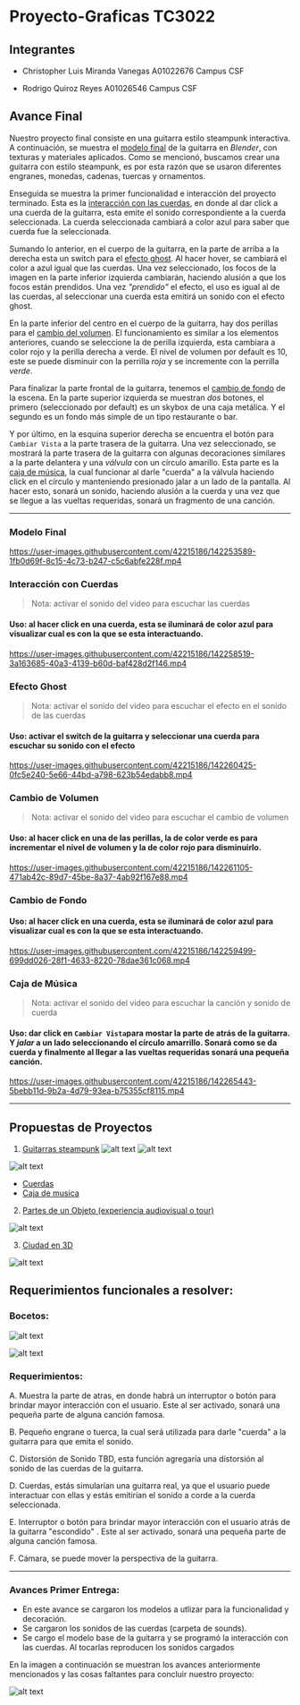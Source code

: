 # Proyecto-Graficas TC3022
## Integrantes

* Christopher Luis Miranda Vanegas A01022676 Campus CSF

* Rodrigo Quiroz Reyes A01026546 Campus CSF

## Avance Final
Nuestro proyecto final consiste en una guitarra estilo steampunk interactiva. A continuación, se muestra el [modelo final](#modelo-final) de la guitarra en *Blender*, con texturas y materiales aplicados. Como se mencionó, buscamos crear una guitarra con estilo steampunk, es por esta razón que se usaron diferentes engranes, monedas, cadenas, tuercas y ornamentos.

Enseguida se muestra la primer funcionalidad e interacción del proyecto terminado. Esta es la [interacción con las cuerdas](#interacción-con-cuerdas), en donde al dar click a una cuerda de la guitarra, esta emite el sonido correspondiente a la cuerda seleccionada. La cuerda seleccionada cambiará a color azul para saber que cuerda fue la seleccionada. 

Sumando lo anterior, en el cuerpo de la guitarra, en la parte de arriba a la derecha esta un switch para el [efecto ghost](#efecto-ghost). Al hacer hover, se cambiará el color a azul igual que las cuerdas. Una vez seleccionado, los focos de la imagen en la parte inferior izquierda cambiarán, haciendo alusión a que los focos están prendidos. Una vez *"prendido"* el efecto, el uso es igual al de las cuerdas, al seleccionar una cuerda esta emitirá un sonido con el efecto ghost. 

En la parte inferior del centro en el cuerpo de la guitarra, hay dos perillas para el [cambio del volumen](#cambio-de-volumen). El funcionamiento es similar a los elementos anteriores, cuando se seleccione la de perilla izquierda, esta cambiara a color rojo y la perilla derecha a verde. El nivel de volumen por default es 10, este se puede disminuir con la perrilla *roja* y se incremente con la perrilla *verde*. 


Para finalizar la parte frontal de la guitarra, tenemos el [cambio de fondo](#cambio-de-fondo) de la escena. En la parte superior izquierda se muestran *dos* botones, el primero (seleccionado por default) es un skybox de una caja metálica. Y el segundo es un fondo más simple de un tipo restaurante o bar. 

Y por último, en la esquina superior derecha se encuentra el botón para `Cambiar Vista` a la parte trasera de la guitarra. Una vez seleccionado, se mostrará la parte trasera de la guitarra con algunas decoraciones similares a la parte delantera y una *válvula* con un círculo amarillo. Esta parte es la [caja de música](#caja-de-música), la cual funcionar al darle "cuerda" a la válvula haciendo click en el círculo y manteniendo presionado jalar a un lado de la pantalla. Al hacer esto, sonará un sonido, haciendo alusión a la cuerda y una vez que se llegue a las vueltas requeridas, sonará un fragmento de una canción. 

---

### Modelo Final

https://user-images.githubusercontent.com/42215186/142253589-1fb0d69f-8c15-4c73-b247-c5c6abfe228f.mp4



### Interacción con Cuerdas
> Nota: activar el sonido del video para escuchar las cuerdas  
#### Uso: al hacer click en una cuerda, esta se iluminará de color azul para visualizar cual es con la que se esta interactuando. 

https://user-images.githubusercontent.com/42215186/142258519-3a163685-40a3-4139-b60d-baf428d2f146.mp4


### Efecto Ghost
> Nota: activar el sonido del video para escuchar el efecto en el sonido de las cuerdas
#### Uso: activar el switch de la guitarra y seleccionar una cuerda para escuchar su sonido con el efecto

https://user-images.githubusercontent.com/42215186/142260425-0fc5e240-5e66-44bd-a798-623b54edabb8.mp4


### Cambio de Volumen
> Nota: activar el sonido del video para escuchar el cambio de volumen
#### Uso: al hacer click en una de las perillas, la de color verde es para incrementar el nivel de volumen y la de color rojo para disminuirlo. 

https://user-images.githubusercontent.com/42215186/142261105-471ab42c-89d7-45be-8a37-4ab92f167e88.mp4


### Cambio de Fondo
#### Uso: al hacer click en una cuerda, esta se iluminará de color azul para visualizar cual es con la que se esta interactuando. 

https://user-images.githubusercontent.com/42215186/142259499-699dd026-28f1-4633-8220-78dae361c068.mp4


### Caja de Música 
> Nota: activar el sonido del video para escuchar la canción y sonido de cuerda
#### Uso: dar click en `Cambiar Vista`para mostar la parte de atrás de la guitarra. Y *jalar* a un lado seleccionando el círculo amarrillo. Sonará como se da cuerda y finalmente al llegar a las vueltas requeridas sonará una pequeña canción. 

https://user-images.githubusercontent.com/42215186/142265443-5bebb11d-9b2a-4d79-93ea-b75355cf8115.mp4

---

## Propuestas de Proyectos 
1. [Guitarras steampunk](https://i.pinimg.com/736x/b7/28/1f/b7281f9481e5bcf81d1b558bc6263652.jpg)
![alt text](https://i.pinimg.com/originals/d4/71/d8/d471d8038a28f27d093f4ff37bb40f0b.jpg)
![alt text](https://i.pinimg.com/736x/b7/28/1f/b7281f9481e5bcf81d1b558bc6263652.jpg "Guitar")

![alt text](https://images-ext-1.discordapp.net/external/Y6Xw2CEsNbUKgJM9zD-SubOhs5OVVt_jXH1F_P7Em5Q/https/damassets.autodesk.net/content/dam/autodesk/www/solutions/3d-cad-software/fy17-autocad-guitar-hero-image-1006x484.jpg?width=1144&height=550)

  - [Cuerdas](https://www.musicca.com/es/guitarra)
  - [Caja de musica](https://m.media-amazon.com/images/I/61f5iMhhWoL._AC_SX466_.jpg)

2. [Partes de un Objeto (experiencia audiovisual o tour)](https://farfromhere.emmitfenn.com)

![alt text](https://i.pinimg.com/736x/38/31/f6/3831f6738e0dbc04d341ec7ef94790a7.jpg)


3. [Ciudad en 3D](https://codepen.io/vcomics/pen/aGmoae)

![alt text](https://thumbs.dreamstime.com/b/ciudad-3d-13420756.jpg)

## Requerimientos funcionales a resolver:
### Bocetos: 
![alt text](https://github.com/ChristopherMiranda00/Proyecto-Graficas/blob/5ccbc3eaa480e42ebef9c88c2d08c1354c02d479/media/guitarra.jpg)

![alt text](https://github.com/ChristopherMiranda00/Proyecto-Graficas/blob/0db37d5d836c738910f4edef27422f67fc402973/media/guitarra2.jpg)

### Requerimientos:
A. Muestra la parte de atras, en donde habrá un interruptor o botón para brindar mayor interacción con el usuario. Este al ser activado, sonará una pequeña parte de alguna canción famosa.  

B. Pequeño engrane o tuerca, la cual será utilizada para darle "cuerda" a la guitarra para que emita el sonido.

C. Distorsión de Sonido TBD, esta función agregaría una distorsión al sonido de las cuerdas de la guitarra. 

D. Cuerdas, estás simularían una guitarra real, ya que el usuario puede interactuar con ellas y estás emitirían el sonido a corde a la cuerda seleccionada. 

E. Interruptor o botón para brindar mayor interacción con el usuario atrás de la guitarra "escondido" . Este al ser activado, sonará una pequeña parte de alguna canción famosa.  

F. Cámara, se puede mover la perspectiva de la guitarra. 

--- 
### Avances Primer Entrega:
- En este avance se cargaron los modelos a utlizar para la funcionalidad y decoración. 
- Se cargaron los sonidos de las cuerdas (carpeta de sounds). 
- Se cargo el modelo base de la guitarra y se programó la interacción con las cuerdas. Al tocarlas reproducen los sonidos cargados


En la imagen a continuación se muestran los avances anteriormente mencionados y las cosas faltantes para concluir nuestro proyecto: 

![alt text](https://github.com/ChristopherMiranda00/Proyecto-Graficas/blob/main/media/AvancesGuitarra.png)
